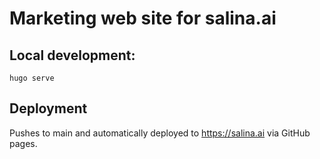 # Marketing web site for salina.ai

## Local development:

```
hugo serve
```

## Deployment

Pushes to main and automatically deployed to https://salina.ai via GitHub pages.

